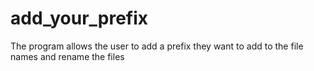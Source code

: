 # add_your_prefix
The program allows the user to add a prefix they want to add to the file names and rename the files
